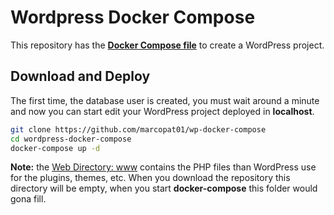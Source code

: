 # Wordpress Docker Compose
This repository has the [**Docker Compose file**](docker-compose.yml) to create a WordPress project.

## Download and Deploy
The first time, the database user is created, you must wait around a minute and now you can start edit your WordPress project deployed in **localhost**.
```bash
git clone https://github.com/marcopat01/wp-docker-compose
cd wordpress-docker-compose
docker-compose up -d
```
**Note:** the [Web Directory: www](www) contains the PHP files than WordPress use for the plugins, themes, etc. When you download the repository this directory will be empty, when you start **docker-compose** this folder would gona fill.
